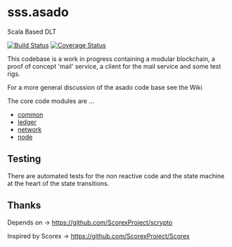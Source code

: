 # sss.asado
Scala Based DLT 
 
[![Build Status](https://travis-ci.org/mcsherrylabs/sss.asado.svg?branch=master)](https://travis-ci.org/mcsherrylabs/sss.asado)   [![Coverage Status](https://coveralls.io/repos/github/mcsherrylabs/sss.asado/badge.svg?branch=master)](https://coveralls.io/github/mcsherrylabs/sss.asado?branch=master)

This codebase is a work in progress containing a modular blockchain, a proof of concept 'mail' service, a client for the mail service and some test rigs.

For a more general discussion of the asado code base see the Wiki
    
The core code modules are ... 
 
- [common](https://github.com/mcsherrylabs/sss.asado/tree/master/sss.asado-common)
- [ledger](https://github.com/mcsherrylabs/sss.asado/tree/master/sss.asado-ledger)
- [network](https://github.com/mcsherrylabs/sss.asado/tree/master/sss.asado-network)
- [node](https://github.com/mcsherrylabs/sss.asado/tree/master/sss.asado-node)

  
## Testing
There are automated tests for the non reactive code and the state machine at the heart of the state transitions.
 
## Thanks

Depends on -> https://github.com/ScorexProject/scrypto

Inspired by Scorex -> https://github.com/ScorexProject/Scorex
